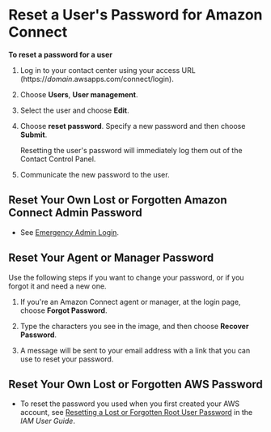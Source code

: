 # Reset a User's Password for Amazon Connect<a name="password-reset"></a>

**To reset a password for a user**

1. Log in to your contact center using your access URL \(https://*domain*\.awsapps\.com/connect/login\)\.

1. Choose **Users**, **User management**\.

1. Select the user and choose **Edit**\.

1. Choose **reset password**\. Specify a new password and then choose **Submit**\.

   Resetting the user's password will immediately log them out of the Contact Control Panel\.

1. Communicate the new password to the user\.

## Reset Your Own Lost or Forgotten Amazon Connect Admin Password<a name="password-reset-admin"></a>
+ See [Emergency Admin Login](emergency-admin-login.md)\.

## Reset Your Agent or Manager Password<a name="password-reset-aws"></a>

Use the following steps if you want to change your password, or if you forgot it and need a new one\.

1. If you're an Amazon Connect agent or manager, at the login page, choose **Forgot Password**\.

1. Type the characters you see in the image, and then choose **Recover Password**\.

1. A message will be sent to your email address with a link that you can use to reset your password\.

## Reset Your Own Lost or Forgotten AWS Password<a name="password-reset-aws"></a>
+ To reset the password you used when you first created your AWS account, see [Resetting a Lost or Forgotten Root User Password](https://docs.aws.amazon.com/IAM/latest/UserGuide/id_credentials_access-keys_retrieve.html#reset-root-password) in the *IAM User Guide*\. 
